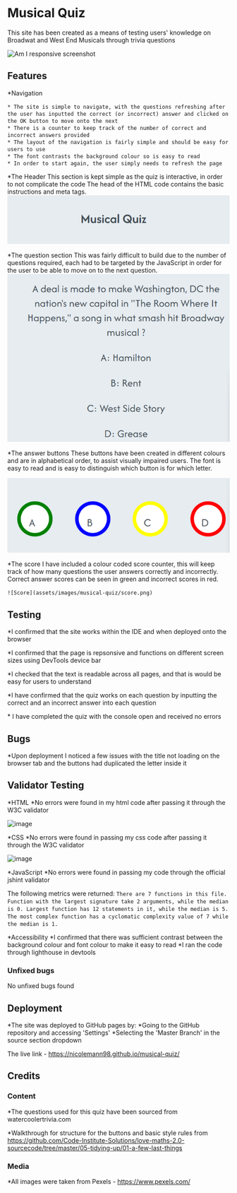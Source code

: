 # Musical Quiz

This site has been created as a means of testing users' knowledge on Broadwat and West End Musicals through trivia questions

![Am I responsive screenshot](assets/images/responsive.png)

## Features

\*Navigation

    * The site is simple to navigate, with the questions refreshing after the user has inputted the correct (or incorrect) answer and clicked on the OK button to move onto the next
    * There is a counter to keep track of the number of correct and incorrect answers provided
    * The layout of the navigation is fairly simple and should be easy for users to use
    * The font contrasts the background colour so is easy to read
    * In order to start again, the user simply needs to refresh the page

\*The Header
This section is kept simple as the quiz is interactive, in order to not complicate the code
The head of the HTML code contains the basic instructions and meta tags.
![Header](assets/images/musical-quiz/heading.png)

\*The question section
This was fairly difficult to build due to the number of questions required, each had to be targeted by the JavaScript in order for the user to be able to move on to the next question.
![Questions](assets/images/musical-quiz/questions.png)

\*The answer buttons
These buttons have been created in different colours and are in alphabetical order, to assist visually impaired users. The font is easy to read and is easy to distinguish which button is for which letter.

![Answers](assets/images/musical-quiz/buttons.png)

\*The score
I have included a colour coded score counter, this will keep track of how many questions the user answers correctly and incorrectly. Correct answer scores can be seen in green and incorrect scores in red.

    ![Score](assets/images/musical-quiz/score.png)

## Testing

\*I confirmed that the site works within the IDE and when deployed onto the browser

\*I confirmed that the page is repsonsive and functions on different screen sizes using DevTools device bar

\*I checked that the text is readable across all pages, and that is would be easy for users to understand

\*I have confirmed that the quiz works on each question by inputting the correct and an incorrect answer into each question

\* I have completed the quiz with the console open and received no errors

## Bugs

\*Upon deployment I noticed a few issues with the title not loading on the browser tab and the buttons had duplicated the letter inside it

## Validator Testing

*HTML
*No errors were found in my html code after passing it through the W3C validator

![image](https://github.com/Nicolemann98/musical-quiz/assets/144236128/901f5f76-18a5-4db6-bb43-a5bbf5204fe0)

*CSS
*No errors were found in passing my css code after passing it through the W3C validator

![image](https://github.com/Nicolemann98/musical-quiz/assets/144236128/4450438f-b9f3-40c8-bc67-2d4aa059a868)

*JavaScript
*No errors were found in passing my code through the official jshint validator

The following metrics were returned:
`There are 7 functions in this file.
Function with the largest signature take 2 arguments, while the median is 0.
Largest function has 12 statements in it, while the median is 5.
The most complex function has a cyclomatic complexity value of 7 while the median is 1.`

*Accessibility
*I confirmed that there was sufficient contrast between the background colour and font colour to make it easy to read
\*I ran the code through lighthouse in devtools

### Unfixed bugs

No unfixed bugs found

## Deployment

*The site was deployed to GitHub pages by:
*Going to the GitHub repository and accessing 'Settings'
\*Selecting the 'Master Branch' in the source section dropdown

The live link - <https://nicolemann98.github.io/musical-quiz/>

## Credits

### Content

\*The questions used for this quiz have been sourced from watercoolertrivia.com

\*Walkthrough for structure for the buttons and basic style rules from <https://github.com/Code-Institute-Solutions/love-maths-2.0-sourcecode/tree/master/05-tidying-up/01-a-few-last-things>

### Media

\*All images were taken from Pexels - <https://www.pexels.com/>
